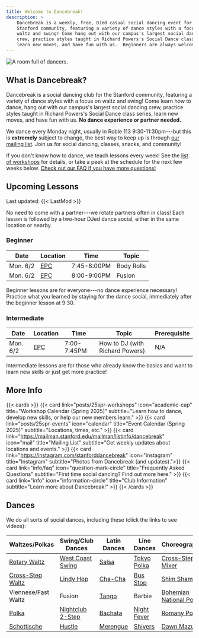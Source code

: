 ```yaml
---
title: Welcome to Dancebreak!
description: >
    Dancebreak is a weekly, free, DJed casual social dancing event for the
    Stanford community, featuring a variety of dance styles with a focus on
    waltz and swing! Come hang out with our campus's largest social dancing
    crew, practice styles taught in Richard Powers's Social Dance class series,
    learn new moves, and have fun with us.  Beginners are always welcome.
---
```

![A room full of dancers.](images/20250113_202932.jpg)

## What is Dancebreak?

Dancebreak is a social dancing club for the Stanford community, featuring a
variety of dance styles with a focus on waltz and swing! Come learn how to
dance, hang out with our campus's largest social dancing crew, practice styles
taught in Richard Powers's Social Dance class series, learn new moves, and have
fun with us. **No dance experience or partner needed.**

We dance every Monday night, usually in Roble 113 9:30-11:30pm---but this is
**extremely** subject to change, the best way to keep up is through [our
mailing list][mail].  Join us for social dancing, classes, snacks, and
community!

If you don't know how to dance, we teach lessons every week! See the [list of
workshops](/workshops) for details, or take a peek at the schedule for the next
few weeks below.  [Check out our FAQ if you have more questions!](/info/faq)

## Upcoming Lessons

Last updated: {{< LastMod >}}

No need to come with a partner---we rotate partners often in class! Each lesson
is followed by a two-hour DJed dance social, either in the same location or
nearby.

### Beginner

| Date        | Location             | Time          | Topic                         |
| ----------- | -------------------- | ------------- | ----------------------------- |
| Mon. 6/2    | [EPC][epc]           | 7:45-8:00PM   | Body Rolls                    |
| Mon. 6/2    | [EPC][epc]           | 8:00-9:00PM   | Fusion                        |

Beginner lessons are for everyone---no dance experience necessary! Practice
what you learned by staying for the dance social, immediately after the
beginner lesson at 9:30.

### Intermediate

| Date     | Location   | Time        | Topic                           | Prerequisite |
|----------|------------|-------------|---------------------------------|--------------|
| Mon. 6/2 | [EPC][epc] | 7:00-7:45PM | How to DJ (with Richard Powers) | N/A          |

Intermediate lessons are for those who already know the basics and want to
learn new skills or just get more practice!

## More Info

{{< cards >}}
{{< card link="posts/25spr-workshops" icon="academic-cap" title="Workshop Calendar (Spring 2025)" subtitle="Learn how to dance, develop new skills, or help our new members learn." >}}
{{< card link="posts/25spr-events" icon="calendar" title="Event Calendar (Spring 2025)" subtitle="Locations, times, etc." >}}
{{< card link="https://mailman.stanford.edu/mailman/listinfo/dancebreak" icon="mail" title="Mailing List" subtitle="Get weekly updates about locations and events." >}}
{{< card link="https://instagram.com/stanforddancebreak" icon="instagram" title="Instagram" subtitle="Photos from Dancebreak (and updates).">}}
{{< card link="info/faq" icon="question-mark-circle" title="Frequently Asked Questions" subtitle="First time social dancing? Find out more here." >}}
{{< card link="info" icon="information-circle" title="Club Information" subtitle="Learn more about Dancebreak!" >}}
{{< /cards >}}

## Dances

We do all sorts of social dances, including these (click the links to see
videos):

| Waltzes/Polkas             | Swing/Club Dances        | Latin Dances         | Line Dances                | Choreographies                  |
|----------------------------|--------------------------|----------------------|----------------------------|---------------------------------|
| [Rotary Waltz][rotary]     | [West Coast Swing][wcs]  | [Salsa][salsa]       | [Tokyo Polka][tokyo]       | [Cross-Step Mixer][xstep-mixer] |
| [Cross-Step Waltz][xstep]  | [Lindy Hop][lindy]       | [Cha-Cha][salsa]     | [Bus Stop][bus-stop]       | [Shim Sham][shim-sham]          |
| Viennese/Fast Waltz        | Fusion                   | [Tango][tango]       | Barbie                     | [Bohemian National Polka][bnp]  |
| [Polka][polka]             | [Nightclub 2-Step][nc2s] | [Bachata][bachata]   | [Night Fever][night-fever] | [Romany Polka][romany]          |
| [Schottische][schottische] | [Hustle][hustle]         | [Merengue][merengue] | [Shivers][shivers]         | [Dawn Mazurka][dawn]            |

[mail]: https://mailman.stanford.edu/mailman/listinfo/dancebreak
[ig]: https://instagram.com/stanforddancebreak

[xstep]: https://www.youtube.com/watch?v=Ny5_YnS-lKQ
[bnp]: https://www.youtube.com/watch?v=ArCZCOpi8SA
[xstep-mixer]: https://www.youtube.com/watch?v=CP5rGp2dVZ8
[romany]: https://www.youtube.com/watch?v=692a8HK2L5I
[bus-stop]: https://www.youtube.com/watch?v=_S9fb02Vi-c
[shim-sham]: https://www.youtube.com/watch?v=bjfM4Wrj9UI
[tokyo]: https://www.youtube.com/watch?v=RauuFItGbeM
[dawn]: https://www.youtube.com/watch?v=SZcli1o3Nfc

[rotary]: https://www.libraryofdance.org/dances/waltz
<!-- [xstep]: https://www.libraryofdance.org/dances/cross-step-waltz -->
[polka]: https://www.libraryofdance.org/dances/polka
[schottische]: https://www.libraryofdance.org/dances/schottische

[wcs]: https://www.libraryofdance.org/dances/west-coast-swing
[lindy]: https://www.libraryofdance.org/dances/lindy-hop
<!-- [fusion]: https://www.libraryofdance.org/dances/blues -->
[nc2s]: https://www.libraryofdance.org/dances/club-two-step
[hustle]: https://www.libraryofdance.org/dances/hustle

[salsa]: https://www.libraryofdance.org/dances/salsa
[tango]: https://www.libraryofdance.org/dances/social-tango
[bachata]: https://www.libraryofdance.org/dances/bachata
[merengue]: https://www.libraryofdance.org/dances/merengue

[shivers]: https://www.youtube.com/watch?v=1WdGuYeV-Cc
[night-fever]: https://www.youtube.com/watch?v=FWpSbEbmdJs

[epc]: /info/locations/#elliott-program-center
[roble]: /info/locations/#roble-gym
[gcc]: /info/locations/#graduate-community-center
[evgr]: /info/locations/#escondido-village-graduate-residences
[ssd]: https://swing.stanford.edu
[wcs]: https://www.facebook.com/cardinalswing/
[vball]: https://vienneseball.stanford.edu/
[fortnight]: https://vienneseball.stanford.edu/austria-fortnight-classes/
[bigdance]: https://bigdance.stanford.edu/
